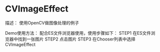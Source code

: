 #  CVImageEffect

描述：
   使用OpenCV做图像处理的例子
   
Demo使用方法：
   配合ES文件浏览器使用，使用步骤如下：
   STEP1 在ES文件浏览器中找到一张图片
   STEP2 点击图片
   STEP3 在Chooser列表中选择CVImageEffect
